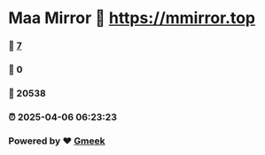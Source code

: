 # Maa Mirror :link: https://mmirror.top 
### :page_facing_up: [7](https://mmirror.top/tag.html) 
### :speech_balloon: 0 
### :hibiscus: 20538 
### :alarm_clock: 2025-04-06 06:23:23 
### Powered by :heart: [Gmeek](https://github.com/Meekdai/Gmeek)
